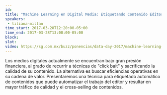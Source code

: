 ```yaml
---
id: 
title: "Machine Learning en Digital Media: Etiquetando Contenido Editorial"
speakers:
 - liliana-millan
time_start: 2017-03-28T12:20:00-05:00
time_end: 2017-03-28T13:00:00-05:00
block: 
slot: 
video: https://sg.com.mx/buzz/ponencias/data-day-2017/machine-learning-en-digital-media-etiquetando-contenido-editorial
---
```


Los medios digitales actualmente se encuentran bajo gran presión financiera, al grado de recurrir a técnicas de "click bait" y sacrificando la calidad de su contenido. La alternativa es buscar eficiencias operativas en su cadena de valor. Presentaremos una técnica para etiquetado automático de contenidos que puede automatizar el trabajo del editor y resultar en mayor tráfico de calidad y el cross-selling de contenidos.
